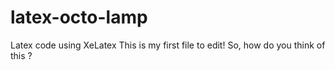 # latex-octo-lamp
Latex code using XeLatex
This is my first file to edit!
So, how do you think of this ?
